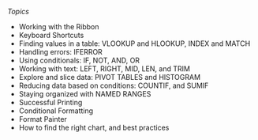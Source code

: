 *Topics*

* Working with the Ribbon
* Keyboard Shortcuts
* Finding values in a table: VLOOKUP and HLOOKUP, INDEX and MATCH
* Handling errors: IFERROR
* Using conditionals: IF, NOT, AND, OR
* Working with text: LEFT, RIGHT, MID, LEN, and TRIM 
* Explore and slice data: PIVOT TABLES and HISTOGRAM
* Reducing data based on conditions: COUNTIF, and SUMIF
* Staying organized with NAMED RANGES
* Successful Printing
* Conditional Formatting
* Format Painter
* How to find the right chart, and best practices

